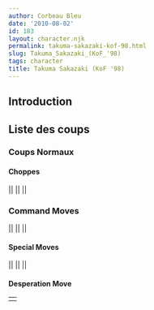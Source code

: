 ```yaml
---
author: Corbeau Bleu
date: '2010-08-02'
id: 183
layout: character.njk
permalink: takuma-sakazaki-kof-98.html
slug: Takuma_Sakazaki_(KoF_'98)
tags: character
title: Takuma Sakazaki (KoF '98)
---
```


## Introduction

## Liste des coups

### Coups Normaux

#### Choppes

||
||
||

### Command Moves

||
||
||

#### Special Moves

||
||
||

#### Desperation Move

|     |
|-----|
|     |